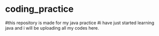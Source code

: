 # coding_practice

#this repository is made for my java practice
#i have just started learning java and i will be uploading all my codes here.
